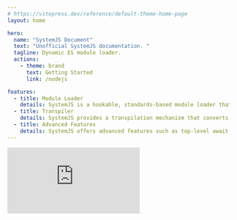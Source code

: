 ```yaml
---
# https://vitepress.dev/reference/default-theme-home-page
layout: home

hero:
  name: "SystemJS Document"
  text: "Unofficial SystemJS documentation. "
  tagline: Dynamic ES module loader.
  actions:
    - theme: brand
      text: Getting Started
      link: /nodejs

features:
  - title: Module Loader
    details: SystemJS is a hookable, standards-based module loader that enables code written for native ES modules in browsers to be transpiled and work in older browsers. It supports features like dynamic import, circular references, and import maps.
  - title: Transpiler
    details: SystemJS provides a transpilation mechanism that converts code written for modern native ES modules into the System.register module format. This allows developers to ensure compatibility with older browsers that do not support native modules.
  - title: Advanced Features
    details: SystemJS offers advanced features such as top-level await, import.meta.url, module types, integrity, and Content Security Policy. It also maintains compatibility with older browsers, including IE11, while providing almost-native module speeds.
---
```


<div class="container mx-auto mt-20">
  <div class="px-6 overflow-hidden">
    <iframe class="w-full md:w-2/3 mx-auto aspect-video rounded-lg" src="https://www.youtube.com/embed/AmdKF2UhFzw" title="Javascript Tutorial - SystemJS intro" frameborder="0" allow="accelerometer; autoplay; clipboard-write; encrypted-media; gyroscope; picture-in-picture; web-share" allowfullscreen></iframe>
  </div>
</div>
